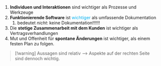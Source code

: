 1. **Individuen und Interaktionen** sind wichtiger als Prozesse und Werkzeuge
2. **Funktionierende Software** ist <span style="color:rgb(0, 176, 240)">wichtiger</span> als umfassende Dokumentation
	1. bedeutet _nicht_: keine Dokumentation!!!!!!
3. Die **stetige Zusammenarbeit mit dem Kunden** ist wichtiger als Vertragsverhandlungen
4. Mut und Offenheit für **spontane Änderungen** ist wichtiger, als einem festen Plan zu folgen.

> [!warning] Aussagen sind relativ
> --> Aspekte auf der rechten Seite sind dennoch wichtig.